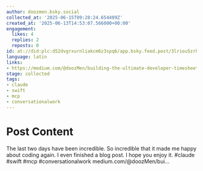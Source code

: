 ```yaml
---
author: doozmen.bsky.social
collected_at: '2025-06-15T09:28:24.654409Z'
created_at: '2025-06-13T14:53:07.566000+00:00'
engagement:
  likes: 4
  replies: 2
  reposts: 0
id: at://did:plc:d52dvgrxurnliakcm6z3spq6/app.bsky.feed.post/3lriou5zrhk2k
language: latin
links:
- https://medium.com/@doozMen/building-the-ultimate-developer-timesheet-correlating-activitywatch-voice-commands-and-ai-ab0175a7a4d3
stage: collected
tags:
- claude
- swift
- mcp
- conversationalwork
---
```


# Post Content

The last two days have been incredible. So incredible that it made me happy about coding again. I even finished a blog post. I hope you enjoy it. #claude #swift #mcp #conversationalwork
medium.com/@doozMen/bui...